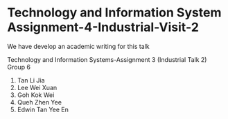 # Technology and Information System Assignment-4-Industrial-Visit-2

We have develop an academic writing for this talk

Technology and Information Systems-Assignment 3 (Industrial Talk 2) Group 6

1. Tan Li Jia
2. Lee Wei Xuan
3. Goh Kok Wei
4. Queh Zhen Yee
5. Edwin Tan Yee En
